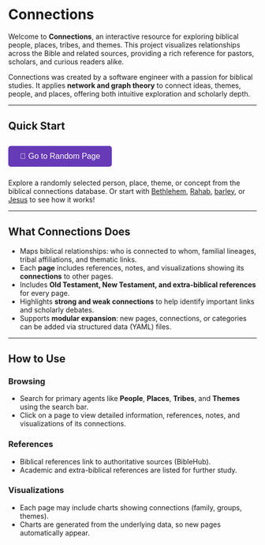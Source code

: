 # Connections

Welcome to **Connections**, an interactive resource for exploring biblical people, places, tribes, and themes. This project visualizes relationships across the Bible and related sources, providing a rich reference for pastors, scholars, and curious readers alike.

Connections was created by a software engineer with a passion for biblical studies. It applies **network and graph theory** to connect ideas, themes, people, and places, offering both intuitive exploration and scholarly depth.

---

## Quick Start

<button id="random-page" style="background-color: #673ab7; color: white; border: none; padding: 12px 24px; font-size: 16px; border-radius: 5px; cursor: pointer; margin: 10px 0;">🎲 Go to Random Page</button>

Explore a randomly selected person, place, theme, or concept from the biblical connections database. Or start with [Bethlehem](/place/bethlehem), [Rahab](/person/rahab), [barley](/object/barley), or [Jesus](/person/jesus) to see how it works!

---

## What Connections Does

- Maps biblical relationships: who is connected to whom, familial lineages, tribal affiliations, and thematic links.  
- Each **page** includes references, notes, and visualizations showing its **connections** to other pages.  
- Includes **Old Testament, New Testament, and extra-biblical references** for every page.  
- Highlights **strong and weak connections** to help identify important links and scholarly debates.  
- Supports **modular expansion**: new pages, connections, or categories can be added via structured data (YAML) files.

---

## How to Use

### Browsing
- Search for primary agents like **People**, **Places**, **Tribes**, and **Themes** using the search bar.
- Click on a page to view detailed information, references, notes, and visualizations of its connections.

### References
- Biblical references link to authoritative sources (BibleHub).
- Academic and extra-biblical references are listed for further study.

### Visualizations
- Each page may include charts showing connections (family, groups, themes).  
- Charts are generated from the underlying data, so new pages automatically appear.
